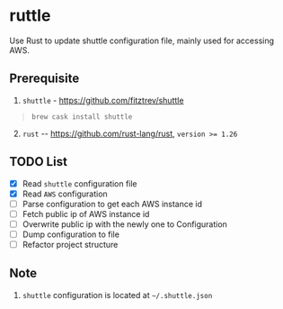 # ruttle

Use Rust to update shuttle configuration file, mainly used for accessing AWS.


## Prerequisite

1. `shuttle` - <https://github.com/fitztrev/shuttle>
> `brew cask install shuttle`

2. `rust` -- <https://github.com/rust-lang/rust>, `version >= 1.26`

## TODO List

- [x] Read `shuttle` configuration file
- [x] Read `AWS` configuration
- [ ] Parse configuration to get each AWS instance id
- [ ] Fetch public ip of AWS instance id
- [ ] Overwrite public ip with the newly one to Configuration
- [ ] Dump configuration to file
- [ ] Refactor project structure

## Note

1. `shuttle` configuration is located at `~/.shuttle.json`